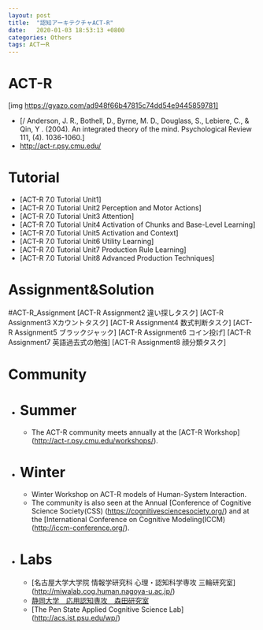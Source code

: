 ```yaml
---
layout: post
title:  "認知アーキテクチャACT-R"
date:   2020-01-03 18:53:13 +0800
categories: Others
tags: ACTーR
---
```

<!-- <img src="{{site.baseurl}}/assets/figs/post-01-03/pic1.jpeg" width="500px"> -->
# ACT-R
[img https://gyazo.com/ad948f66b47815c74dd54e9445859781]

  - [/ Anderson, J. R., Bothell, D., Byrne, M. D., Douglass, S., Lebiere, C., & Qin, Y . (2004). An integrated theory of the mind. Psychological Review 111, (4). 1036-1060.]
  - http://act-r.psy.cmu.edu/

# Tutorial
  - [ACT-R 7.0 Tutorial  Unit1]
  - [ACT-R 7.0 Tutorial Unit2 Perception and Motor Actions]
  - [ACT-R 7.0 Tutorial Unit3 Attention]
  - [ACT-R 7.0 Tutorial Unit4 Activation of Chunks and Base-Level Learning]
  - [ACT-R 7.0 Tutorial Unit5 Activation and Context]
  - [ACT-R 7.0 Tutorial Unit6 Utility Learning]
  - [ACT-R 7.0 Tutorial Unit7 Production Rule Learning]
  - [ACT-R 7.0 Tutorial Unit8 Advanced Production Techniques]


# Assignment&Solution
#ACT-R_Assignment
[ACT-R Assignment2 違い探しタスク]
[ACT-R Assignment3 Xカウントタスク]
[ACT-R Assignment4 数式判断タスク]
[ACT-R Assignment5 ブラックジャック]
[ACT-R Assignment6 コイン投げ]
[ACT-R Assignment7 英語過去式の勉強]
[ACT-R Assignment8 顔分類タスク]


# Community
  - # Summer
    - The ACT-R community meets annually at the [ACT-R Workshop] (http://act-r.psy.cmu.edu/workshops/).

  - # Winter
    - Winter Workshop on ACT-R models of Human-System Interaction.
    - The community is also seen at the Annual [Conference of Cognitive Science Society(CSS) (https://cognitivesciencesociety.org/) and at the [International Conference on Cognitive Modeling(ICCM) (http://iccm-conference.org/).

  - # Labs
    - [名古屋大学大学院 情報学研究科 心理・認知科学専攻 三輪研究室] (http://miwalab.cog.human.nagoya-u.ac.jp/)
    - [静岡大学　応用認知専攻　森田研究室](https://acml-shizuppi.net/en/)
    - [The Pen State Applied Cognitive Science Lab] (http://acs.ist.psu.edu/wp/)
